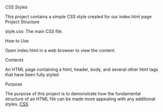 CSS Styles

This project contains a simple CSS style created for our index.html page Project Structure

style.css: The main CSS file.

How to Use

Open index.html in a web browser to view the content.

Contents

An HTML page containing a html, header, body, and several other html tags that have been fully styled

Purpose

The purpose of this project is to demonstrate how the fundamental structure of an HTML file can be made more appealing with any additional styles.
<a href="css.png">CSS</a>
